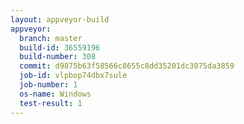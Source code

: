 ```yaml
---
layout: appveyor-build
appveyor:
  branch: master
  build-id: 36559196
  build-number: 308
  commit: d9875b63f58566c8655c8dd35201dc3075da3859
  job-id: vlpbop74dbx7sule
  job-number: 1
  os-name: Windows
  test-result: 1
---
```

